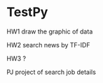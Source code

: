 # TestPy

HW1 draw the graphic of data

HW2 search news by TF-IDF

HW3 ?

PJ project of search job details